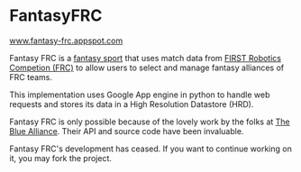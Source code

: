 FantasyFRC
==========
www.fantasy-frc.appspot.com 

Fantasy FRC is a <a href="http://en.wikipedia.org/wiki/Fantasy_sport" target="_blank">fantasy sport</a> that uses match data from <a href="http://www.usfirst.org" target="_blank">FIRST Robotics Competion (FRC)</a> to allow users to select and manage fantasy alliances of FRC teams.

This implementation uses Google App engine in python to handle web requests and stores its data in a High Resolution Datastore (HRD).

Fantasy FRC is only possible because of the lovely work by the folks at <a href="http://www.thebluealliance.com">The Blue Alliance</a>. Their API and source code have been invaluable.

Fantasy FRC's development has ceased. If you want to continue working on it, you may fork the project.
